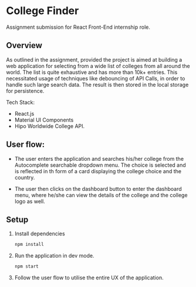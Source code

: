 # College Finder

Assignment submission for React Front-End internship role.

## Overview
As outlined in the assignment, provided the project is aimed at building a web application for selecting from a wide list of colleges from all around the world. The list is quite exhaustive and has more than 10k+ entries. This necessitated usage of techniques like debouncing of API Calls, in order to handle such large search data. The result is then stored in the local storage for persistence.

Tech Stack:
- React.js 
- Material UI Components
- Hipo Worldwide College API.


## User flow:

- The user enters the application and searches his/her college from the Autocomplete searchable dropdown menu. The choice is selected and is reflected in th form of a card displaying the college choice and the country.

- The user then clicks on the dashboard button to enter the dashboard menu, where he/she can view the details of the college and the college logo as well. 

## Setup 

1. Install dependencies
    ```bash
    npm install
    ```
2. Run the application in dev mode.
    ```bash
    npm start
    ```
3. Follow the user flow to utilise the entire UX of the application.
